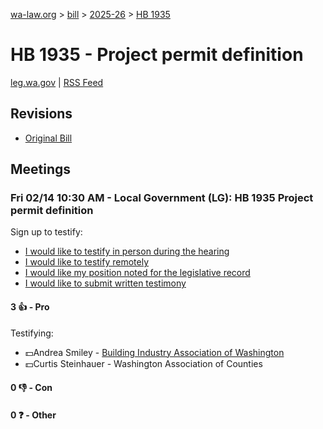 [wa-law.org](/) > [bill](/bill/) > [2025-26](/bill/2025-26/) > [HB 1935](/bill/2025-26/hb/1935/)

# HB 1935 - Project permit definition
[leg.wa.gov](https://app.leg.wa.gov/billsummary?BillNumber=1935&Year=2025&Initiative=false) | [RSS Feed](./rss.xml)

## Revisions
* [Original Bill](1/)

## Meetings
### Fri 02/14 10:30 AM - Local Government (LG): HB 1935 Project permit definition
Sign up to testify:
* [I would like to testify in person during the hearing](https://app.leg.wa.gov/csi/Testifier/Add?chamber=House&mId=32728&aId=164132&caId=25813&tId=1)
* [I would like to testify remotely](https://app.leg.wa.gov/csi/Testifier/Add?chamber=House&mId=32728&aId=164132&caId=25813&tId=2)
* [I would like my position noted for the legislative record](https://app.leg.wa.gov/csi/Testifier/Add?chamber=House&mId=32728&aId=164132&caId=25813&tId=3)
* [I would like to submit written testimony](https://app.leg.wa.gov/csi/Testifier/Add?chamber=House&mId=32728&aId=164132&caId=25813&tId=4)

#### 3 👍 - Pro
Testifying:
* 💵Andrea Smiley - [Building Industry Association of Washington](/org/building_industry_association_of_washington/)
* 💵Curtis Steinhauer - Washington Association of Counties

#### 0 👎 - Con

#### 0 ❓ - Other
